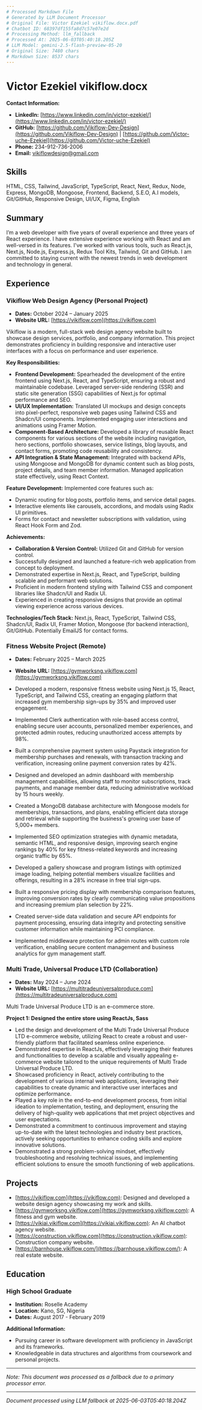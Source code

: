 ```yaml
---
# Processed Markdown File
# Generated by LLM Document Processor
# Original File: Victor Ezekiel vikiflow.docx.pdf
# Chatbot ID: 68397df155fa8d7c57e07e2d
# Processing Method: llm_fallback
# Processed At: 2025-06-03T05:40:18.205Z
# LLM Model: gemini-2.5-flash-preview-05-20
# Original Size: 7480 chars
# Markdown Size: 8537 chars
---
```


# Victor Ezekiel vikiflow.docx

**Contact Information:**
*   **LinkedIn:** [https://www.linkedin.com/in/victor-ezekiel/](https://www.linkedin.com/in/victor-ezekiel/)
*   **GitHub:** [https://github.com/Vikiflow-Dev-Design](https://github.com/Vikiflow-Dev-Design) | [https://github.com/Victor-uche-Ezekiel](https://github.com/Victor-uche-Ezekiel)
*   **Phone:** 234-912-736-2006
*   **Email:** vikiflowdesign@gmail.com

## Skills

HTML, CSS, Tailwind, JavaScript, TypeScript, React, Next, Redux, Node, Express, MongoDB, Mongoose, Frontend, Backend, S.E.O, A.I models, Git/GitHub, Responsive Design, UI/UX, Figma, English

## Summary

I’m a web developer with five years of overall experience and three years of React experience. I have extensive experience working with React and am well-versed in its features. I've worked with various tools, such as React.js, Next.js, Node.js, Express.js, Redux Tool Kits, Tailwind, Git and GitHub. I am committed to staying current with the newest trends in web development and technology in general.

## Experience

### Vikiflow Web Design Agency (Personal Project)

*   **Dates:** October 2024 – January 2025
*   **Website URL:** [https://vikiflow.com](https://vikiflow.com)

Vikiflow is a modern, full-stack web design agency website built to showcase design services, portfolio, and company information. This project demonstrates proficiency in building responsive and interactive user interfaces with a focus on performance and user experience.

**Key Responsibilities:**
*   **Frontend Development:** Spearheaded the development of the entire frontend using Next.js, React, and TypeScript, ensuring a robust and maintainable codebase. Leveraged server-side rendering (SSR) and static site generation (SSG) capabilities of Next.js for optimal performance and SEO.
*   **UI/UX Implementation:** Translated UI mockups and design concepts into pixel-perfect, responsive web pages using Tailwind CSS and Shadcn/UI components. Implemented engaging user interactions and animations using Framer Motion.
*   **Component-Based Architecture:** Developed a library of reusable React components for various sections of the website including navigation, hero sections, portfolio showcases, service listings, blog layouts, and contact forms, promoting code reusability and consistency.
*   **API Integration & State Management:** Integrated with backend APIs, using Mongoose and MongoDB for dynamic content such as blog posts, project details, and team member information. Managed application state effectively, using React Context.

**Feature Development:** Implemented core features such as:
*   Dynamic routing for blog posts, portfolio items, and service detail pages.
*   Interactive elements like carousels, accordions, and modals using Radix UI primitives.
*   Forms for contact and newsletter subscriptions with validation, using React Hook Form and Zod.

**Achievements:**
*   **Collaboration & Version Control:** Utilized Git and GitHub for version control.
*   Successfully designed and launched a feature-rich web application from concept to deployment.
*   Demonstrated expertise in Next.js, React, and TypeScript, building scalable and performant web solutions.
*   Proficient in modern frontend styling with Tailwind CSS and component libraries like Shadcn/UI and Radix UI.
*   Experienced in creating responsive designs that provide an optimal viewing experience across various devices.

**Technologies/Tech Stack:** Next.js, React, TypeScript, Tailwind CSS, Shadcn/UI, Radix UI, Framer Motion, Mongoose (for backend interaction), Git/GitHub. Potentially EmailJS for contact forms.

### Fitness Website Project (Remote)

*   **Dates:** February 2025 – March 2025
*   **Website URL:** [https://gymworksng.vikiflow.com](https://gymworksng.vikiflow.com)

*   Developed a modern, responsive fitness website using Next.js 15, React, TypeScript, and Tailwind CSS, creating an engaging platform that increased gym membership sign-ups by 35% and improved user engagement.
*   Implemented Clerk authentication with role-based access control, enabling secure user accounts, personalized member experiences, and protected admin routes, reducing unauthorized access attempts by 98%.
*   Built a comprehensive payment system using Paystack integration for membership purchases and renewals, with transaction tracking and verification, increasing online payment conversion rates by 42%.
*   Designed and developed an admin dashboard with membership management capabilities, allowing staff to monitor subscriptions, track payments, and manage member data, reducing administrative workload by 15 hours weekly.
*   Created a MongoDB database architecture with Mongoose models for memberships, transactions, and plans, enabling efficient data storage and retrieval while supporting the business's growing user base of 5,000+ members.
*   Implemented SEO optimization strategies with dynamic metadata, semantic HTML, and responsive design, improving search engine rankings by 40% for key fitness-related keywords and increasing organic traffic by 65%.
*   Developed a gallery showcase and program listings with optimized image loading, helping potential members visualize facilities and offerings, resulting in a 28% increase in free trial sign-ups.
*   Built a responsive pricing display with membership comparison features, improving conversion rates by clearly communicating value propositions and increasing premium plan selection by 22%.
*   Created server-side data validation and secure API endpoints for payment processing, ensuring data integrity and protecting sensitive customer information while maintaining PCI compliance.
*   Implemented middleware protection for admin routes with custom role verification, enabling secure content management and business analytics for gym management staff.

### Multi Trade, Universal Produce LTD (Collaboration)

*   **Dates:** May 2024 – June 2024
*   **Website URL:** [https://multitradeuniversalproduce.com](https://multitradeuniversalproduce.com)

Multi Trade Universal Produce LTD is an e-commerce store.

**Project 1: Designed the entire store using ReactJs, Sass**
*   Led the design and development of the Multi Trade Universal Produce LTD e-commerce website, utilizing React to create a robust and user-friendly platform that facilitated seamless online experience.
*   Demonstrated expertise in ReactJs, effectively leveraging their features and functionalities to develop a scalable and visually appealing e-commerce website tailored to the unique requirements of Multi Trade Universal Produce LTD.
*   Showcased proficiency in React, actively contributing to the development of various internal web applications, leveraging their capabilities to create dynamic and interactive user interfaces and optimize performance.
*   Played a key role in the end-to-end development process, from initial ideation to implementation, testing, and deployment, ensuring the delivery of high-quality web applications that met project objectives and user expectations.
*   Demonstrated a commitment to continuous improvement and staying up-to-date with the latest technologies and industry best practices, actively seeking opportunities to enhance coding skills and explore innovative solutions.
*   Demonstrated a strong problem-solving mindset, effectively troubleshooting and resolving technical issues, and implementing efficient solutions to ensure the smooth functioning of web applications.

## Projects

*   [https://vikiflow.com](https://vikiflow.com): Designed and developed a website design agency showcasing my work and skills.
*   [https://gymworksng.vikiflow.com](https://gymworksng.vikiflow.com): A fitness and gym website.
*   [https://vikiai.vikiflow.com](https://vikiai.vikiflow.com): An AI chatbot agency website.
*   [https://construction.vikiflow.com](https://construction.vikiflow.com): Construction company website.
*   [https://barnhouse.vikiflow.com/](https://barnhouse.vikiflow.com/): A real estate website.

## Education

### High School Graduate

*   **Institution:** Roselle Academy
*   **Location:** Kano, SG, Nigeria
*   **Dates:** August 2017 - February 2019

**Additional Information:**
*   Pursuing career in software development with proficiency in JavaScript and its frameworks.
*   Knowledgeable in data structures and algorithms from coursework and personal projects.

---
*Note: This document was processed as a fallback due to a primary processor error.*

---
*Document processed using LLM fallback at 2025-06-03T05:40:18.204Z*